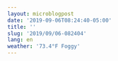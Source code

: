 ```yaml
---
layout: microblogpost
date: '2019-09-06T08:24:40-05:00'
title: ''
slug: '2019/09/06-082404'
lang: en
weather: '73.4°F Foggy'
---
```

